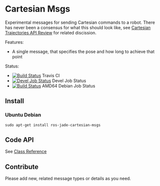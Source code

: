 # Cartesian Msgs

Experimental messages for sending Cartesian commands to a robot. There has never been a consensus for what this should look like, see [Cartesian Trajectories API Review](http://wiki.ros.org/trajectory_msgs/Reviews/Cartesian%20Trajectories_API_Review_2013_06_05) for related discission.

Features:

 - A single message, that specifies the pose and how long to achieve that point

Status:

 * [![Build Status](https://travis-ci.org/davetcoleman/cartesian_msgs.svg)](https://travis-ci.org/davetcoleman/cartesian_msgs) Travis CI
 * [![Devel Job Status](http://jenkins.ros.org/buildStatus/icon?job=devel-jade-cartesian-msgs)](http://jenkins.ros.org/job/devel-jade-cartesian_msgs) Devel Job Status
 * [![Build Status](http://jenkins.ros.org/buildStatus/icon?job=ros-jade-cartesian-msgs_binarydeb_trusty_amd64)](http://jenkins.ros.org/job/ros-jade-cartesian-msgs_binarydeb_trusty_amd64/) AMD64 Debian Job Status

## Install

### Ubuntu Debian

```
sudo apt-get install ros-jade-cartesian-msgs
```

## Code API

See [Class Reference](http://docs.ros.org/jade/api/cartesian_msgs/html/)

## Contribute

Please add new, related message types or details as you need.
